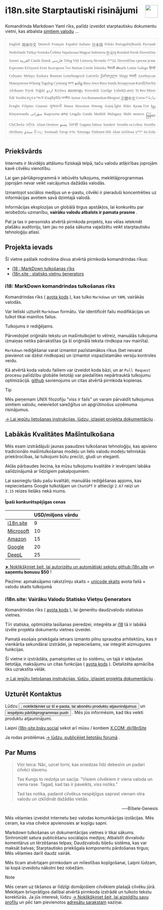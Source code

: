<h1 style="display:flex;justify-content:space-between">i18n.site Starptautiski risinājumi<img src="//p.3ti.site/logo.svg" style="user-select:none;margin-top:-1px;width:42px"></h1>

Komandrinda Markdown Yaml rīks, palīdz izveidot starptautisku dokumentu vietni, kas atbalsta [simtiem valodu](/i18/LANG_CODE) ...

<pre class="langli" style="display:flex;flex-wrap:wrap;background:transparent;border:1px solid #eee;font-size:12px;box-shadow:0 0 3px inset #eee;padding:12px 5px 4px 12px;justify-content:space-between;"><style>pre.langli i{font-weight:300;font-family:s;margin-right:2px;margin-bottom:8px;font-style:normal;color:#666;border-bottom:1px dashed #ccc;}</style><i>English</i><i>简体中文</i><i>Deutsch</i><i>Français</i><i>Español</i><i>Italiano</i><i>日本語</i><i>Polski</i><i>Português(Brasil)</i><i>Русский</i><i>Nederlands</i><i>Türkçe</i><i>Svenska</i><i>Čeština</i><i>Українська</i><i>Magyar</i><i>Indonesia</i><i>한국어</i><i>Română</i><i>Norsk</i><i>Slovenčina</i><i>Suomi</i><i>العربية</i><i>Català</i><i>Dansk</i><i>فارسی</i><i>Tiếng Việt</i><i>Lietuvių</i><i>Hrvatski</i><i>עברית</i><i>Slovenščina</i><i>српски језик</i><i>Esperanto</i><i>Ελληνικά</i><i>Eesti</i><i>Български</i><i>ไทย</i><i>Haitian Creole</i><i>Íslenska</i><i>नेपाली</i><i>తెలుగు</i><i>Latine</i><i>Galego</i><i>हिन्दी</i><i>Cebuano</i><i>Melayu</i><i>Euskara</i><i>Bosnian</i><i>Letzeburgesch</i><i>Latviešu</i><i>ქართული</i><i>Shqip</i><i>मराठी</i><i>Azərbaycan</i><i>Македонски</i><i>Wikang Tagalog</i><i>Cymraeg</i><i>বাংলা</i><i>தமிழ்</i><i>Basa Jawa</i><i>Basa Sunda</i><i>Беларуская</i><i>Kurdî(Navîn)</i><i>Afrikaans</i><i>Frysk</i><i>Toğikī</i><i>اردو</i><i>Kichwa</i><i>മലയാളം</i><i>Kiswahili</i><i>Gaeilge</i><i>Uzbek(Latin)</i><i>Te Reo Māori</i><i>Èdè Yorùbá</i><i>ಕನ್ನಡ</i><i>አማርኛ</i><i>Հայերեն</i><i>অসমীয়া</i><i>Aymar Aru</i><i>Bamanankan</i><i>Bhojpuri</i><i>正體中文</i><i>Corsu</i><i>ދިވެހިބަސް</i><i>Eʋegbe</i><i>Filipino</i><i>Guarani</i><i>ગુજરાતી</i><i>Hausa</i><i>Hawaiian</i><i>Hmong</i><i>Ásụ̀sụ́ Ìgbò</i><i>Iloko</i><i>Қазақ Тілі</i><i>ខ្មែរ</i><i>Kinyarwanda</i><i>سۆرانی</i><i>Кыргызча</i><i>ລາວ</i><i>Lingála</i><i>Ganda</i><i>Maithili</i><i>Malagasy</i><i>Malti</i><i>монгол</i><i>မြန်မာ</i><i>ChiCheŵa</i><i>ଓଡ଼ିଆ</i><i>Afaan Oromoo</i><i>پښتو</i><i>ਪੰਜਾਬੀ</i><i>Gagana Sāmoa</i><i>Sanskrit</i><i>Sesotho sa Leboa</i><i>Sesotho</i><i>chiShona</i><i>سنڌي</i><i>සිංහල</i><i>Soomaali</i><i>Татар</i><i>ትግር</i><i>Xitsonga</i><i>Türkmen Dili</i><i>Akan</i><i>isiXhosa</i><i>ייִדיש</i><i>Isi-Zulu</i></pre>

## Priekšvārds

Internets ir likvidējis attālumu fiziskajā telpā, taču valodu atšķirības joprojām kavē cilvēku vienotību.

Lai gan pārlūkprogrammā ir iebūvēts tulkojums, meklētājprogrammas joprojām nevar veikt vaicājumus dažādās valodās.

Izmantojot sociālos medijus un e-pastu, cilvēki ir pieraduši koncentrēties uz informācijas avotiem savā dzimtajā valodā.

Informācijas eksplozijas un globālā tirgus apstākļos, lai konkurētu par ierobežotu uzmanību, **vairāku valodu atbalsts ir pamata prasme** .

Pat ja tas ir personisks atvērtā pirmkoda projekts, kas vēlas ietekmēt plašāku auditoriju, tam jau no paša sākuma vajadzētu veikt starptautisku tehnoloģiju atlasi.

## <a rel=id href="#project" id="project"></a> Projekta ievads

Šī vietne pašlaik nodrošina divus atvērtā pirmkoda komandrindas rīkus:

* [i18 : MarkDown tulkošanas rīks](/i18/feature)
* [i18n.site : statisks vietņu ģenerators](/i18n.site)

### <a rel=id href="#i18" id="i18"></a> i18: MarkDown komandrindas tulkošanas rīks

Komandrindas rīks ( [avota kods](https://github.com/i18n-site/rust/tree/main/i18) ), kas tulko `Markdown` un `YAML` vairākās valodās.

Var lieliski uzturēt `Markdown` formātu. Var identificēt failu modifikācijas un tulkot tikai mainītos failus.

Tulkojums ir rediģējams.

Pārveidojiet oriģinālo tekstu un mašīntulkojiet to vēlreiz, manuālās tulkojuma izmaiņas netiks pārrakstītas (ja šī oriģinālā teksta rindkopa nav mainīta).

`Markdown` rediģēšanai varat izmantot pazīstamākos rīkus (bet nevarat pievienot vai dzēst rindkopas) un izmantot vispazīstamāko versiju kontroles veidu.

Kā atvērtā koda valodu failiem var izveidot koda bāzi, un ar `Pull Request` procesu palīdzību globālie lietotāji var piedalīties nepārtrauktā tulkojumu optimizācijā. [github](//github.com) savienojums un citas atvērtā pirmkoda kopienas.

> [!TIP]
> Mēs pieņemam UNIX filozofiju "viss ir fails" un varam pārvaldīt tulkojumus simtiem valodu, neieviešot sarežģītus un apgrūtinošus uzņēmuma risinājumus.

[→ Lai iegūtu lietošanas instrukcijas, lūdzu, izlasiet projekta dokumentāciju](/i18) .

## Labākās Kvalitātes Mašīntulkošana

Mēs esam izstrādājuši jaunas paaudzes tulkošanas tehnoloģiju, kas apvieno tradicionālo mašīntulkošanas modeļu un lielo valodu modeļu tehniskās priekšrocības, lai tulkojumi būtu precīzi, gludi un eleganti.

Aklās pārbaudes liecina, ka mūsu tulkojumu kvalitāte ir ievērojami labāka salīdzinājumā ar līdzīgiem pakalpojumiem.

Lai sasniegtu tādu pašu kvalitāti, manuālās rediģēšanas apjoms, kas nepieciešams Google tulkotājam un `ChatGPT` ir attiecīgi `2.67` reizi un `3.15` reizes lielāks nekā mums.

#### <a rel=id href="#price" id="price"></a> Īpaši konkurētspējīgas cenas

|                                                                                   | USD/miljons vārdu |
| --------------------------------------------------------------------------------- | ------------- |
| [i18n.site](https://i18n.site)                                                    | 9             |
| [Microsoft](https://azure.microsoft.com/pricing/details/cognitive-services/translator) | 10            |
| [Amazon](https://aws.amazon.com/translate/pricing)                                | 15            |
| [Google](https://cloud.google.com/translate/pricing)                                | 20            |
| [DeepL](https://www.deepl.com/zh/pro#developer)                                  | 25            |

[➤ Noklikšķiniet šeit, lai autorizētu un automātiski sekotu github i18n.site](https://github.com/login/oauth/authorize?client_id=Ov23liuGAmK0plc9FgB3&amp;scope=user:email,user:follow,public_repo) un **saņemtu bonusu $50** !

Piezīme: apmaksājamo rakstzīmju skaits = [unicode skaits](https://en.wikipedia.org/wiki/Unicode) avota failā × valodu skaits tulkojumā

### i18n.site: Vairāku Valodu Statisko Vietņu Ģenerators

Komandrindas rīks ( [avota kods](https://github.com/i18n-site/rust/tree/main/i18n-site) ), lai ģenerētu daudzvalodu statiskas vietnes.

Tīri statiska, optimizēta lasīšanas pieredzei, integrēta ar [i18](#i18) tā ir labākā izvēle projekta dokumentu vietnes izveidei.

Pamatā esošais priekšgala ietvars izmanto pilnu spraudņa arhitektūru, kas ir vienkārša sekundārai izstrādei, ja nepieciešams, var integrēt aizmugures funkcijas.

Šī vietne ir izstrādāta, pamatojoties uz šo sistēmu, un tajā ir iekļautas lietotāja, maksājumu un citas funkcijas ( [avota kods](/i18n.site/c/src) ). Detalizēta apmācība tiks uzrakstīta vēlāk.

[→ Lai iegūtu lietošanas instrukcijas, lūdzu, izlasiet projekta dokumentāciju](/i18n.site) .

## Uzturēt Kontaktus

Lūdzu <button onclick="mailsub()">, noklikšķiniet uz šī e-pasta, lai abonētu produktu atjauninājumus</button> un <button onclick="webpush()">iespējotu pārlūkprogrammas push</button> . Mēs jūs informēsim, kad tiks veikti produktu atjauninājumi.

Laipni [i18n-site.bsky.social](https://bsky.app/profile/i18n-site.bsky.social) sekot arī mūsu / kontiem [X.COM: @i18nSite](https://x.com/i18nSite)

Ja rodas problēmas [→ lūdzu, publicējiet lietotāju forumā](https://groups.google.com/u/1/g/i18n) .

## Par Mums

> Viņi teica: Nāc, uzcel torni, kas sniedzas līdz debesīm un padari cilvēci slavenu.
>
> Tas Kungs to redzēja un sacīja: "Visiem cilvēkiem ir viena valoda un viena rase. Tagad, kad tas ir paveikts, viss notiks."
>
> Tad tas notika, padarot cilvēkus nespējīgus saprast vienam otra valodu un izklīdināt dažādās vietās.

<p style="text-align:right">──Bībele·Genesis</p>

Mēs vēlamies izveidot internetu bez valodas komunikācijas izolācijas.
Mēs ceram, ka visa cilvēce apvienosies ar kopīgu sapni.

Markdown tulkošanas un dokumentācijas vietnes ir tikai sākums.
Sinhronizēt satura publicēšanu sociālajos medijos;
Atbalstīt divvalodu komentārus un tērzēšanas telpas;
Daudzvalodu biļešu sistēma, kas var maksāt balvas;
Starptautisko priekšgala komponentu pārdošanas tirgus;
Mēs vēlamies darīt daudz vairāk.

Mēs ticam atvērtajam pirmkodam un mīlestības kopīgošanai,
Laipni lūdzam, lai kopā izveidotu nākotni bez robežām.

> [!NOTE]
> Mēs ceram uz tikšanos ar līdzīgi domājošiem cilvēkiem plašajā cilvēku jūrā.
> Meklējam brīvprātīgos dalībai atvērtā pirmkoda izstrādē un tulkoto tekstu korektūrās.
> Ja jūs interesē, lūdzu [→ Noklikšķiniet šeit, lai aizpildītu savu profilu](https://ggl.link/i18n) un pēc tam pievienotos [adresātu sarakstam](https://groups.google.com/u/2/g/i18n-site) saziņai.